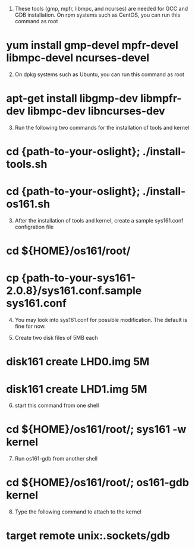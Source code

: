 1. These tools (gmp, mpfr, libmpc, and ncurses) are needed for GCC and GDB installation. On rpm systems such as CentOS, you can run this command as root
# yum install gmp-devel mpfr-devel libmpc-devel ncurses-devel 

2. On dpkg systems such as Ubuntu, you can run this command as root
# apt-get install libgmp-dev libmpfr-dev libmpc-dev libncurses-dev

3. Run the following two commands for the installation of tools and kernel
# cd {path-to-your-oslight}; ./install-tools.sh
# cd {path-to-your-oslight}; ./install-os161.sh

3. After the installation of tools and kernel, create a sample sys161.conf configration file
# cd ${HOME}/os161/root/
# cp {path-to-your-sys161-2.0.8}/sys161.conf.sample sys161.conf

4. You may look into sys161.conf for possible modification. The default is fine for now.

5. Create two disk files of 5MB each
# disk161 create LHD0.img 5M
# disk161 create LHD1.img 5M

6. start this command from one shell
# cd ${HOME}/os161/root/;  sys161 -w kernel

7. Run os161-gdb from another shell
# cd ${HOME}/os161/root/;  os161-gdb kernel

8. Type the following command to attach to the kernel
# target remote unix:.sockets/gdb